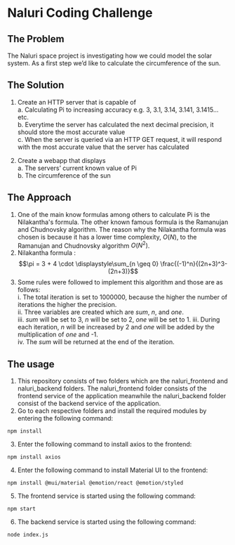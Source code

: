 # Naluri Coding Challenge

## The Problem 
The Naluri space project is investigating how we could model the solar system. As a first step
we’d like to calculate the circumference of the sun.

## The Solution
1. Create an HTTP server that is capable of <br>
  a. Calculating Pi to increasing accuracy e.g. 3, 3.1, 3.14, 3.141, 3.1415… etc. <br>
  b. Everytime the server has calculated the next decimal precision, it should store
      the most accurate value <br>
  c. When the server is queried via an HTTP GET request, it will respond with the
      most accurate value that the server has calculated <br>

2. Create a webapp that displays <br>
  a. The servers’ current known value of Pi <br>
  b. The circumference of the sun <br>
  
## The Approach 

1. One of the main know formulas among others to calculate Pi is the Nilakantha's formula. The other known famous formula is the Ramanujan and Chudnovsky algorithm. The reason why the Nilakantha formula was chosen is because it has a lower time complexity, $O(N)$, to the Ramanujan and Chudnovsky algorithm $O(N^2)$. <br>
2. Nilakantha formula : $$\pi = 3 + 4 \cdot \displaystyle\sum_{n \geq 0} \frac{(-1)^n}{(2n+3)^3-(2n+3)}$$
3. Some rules were followed to implement this algorithm and those are as follows: <br>
    i. The total iteration is set to 1000000, because the higher the number of iterations the higher the precision. <br>
    ii. Three variables are created which are _sum_, _n_, and _one_. <br>
    iii. _sum_ will be set to 3, _n_ will be set to 2, _one_ will be set to 1.
    iii. During each iteration, _n_ will be increased by 2 and _one_ will be added by the multiplication of _one_ and -1. <br>
    iv. The _sum_ will be returned at the end of the iteration.

## The usage 
1. This repository consists of two folders which are the naluri_frontend and naluri_backend folders. The naluri_frontend folder consists of the frontend service of the application meanwhile the naluri_backend folder consist of the backend service of the application. 
2. Go to each respective folders and install the required modules by entering the following command:
```
npm install
```
3. Enter the following command to install axios to the frontend: 
```
npm install axios
```
4. Enter the following command to install Material UI to the frontend:
```
npm install @mui/material @emotion/react @emotion/styled
```
5. The frontend service is started using the following command: 
```
npm start
```
6. The backend service is started using the following command: 
```
node index.js
```

